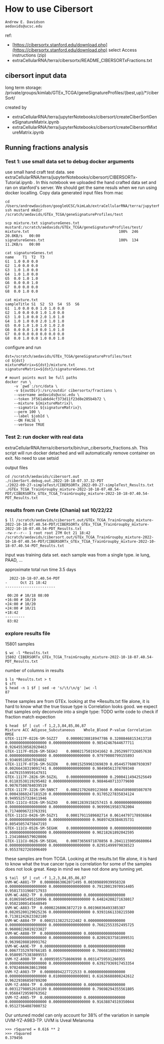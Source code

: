 # How to use Cibersort

```
Andrew E. Davidson
aedavids@ucsc.edu
```

ref:
- [https://cibersortx.stanford.edu/download.php](https://cibersortx.stanford.edu/download.php) select Access instructions (zip)
- extraCellularRNA/terra/cibersortx/README_CIBERSORTxFractions.txt


## cibersort input data

long term storage: /private/groups/kimlab/GTEx_TCGA/geneSignatureProfiles/{best,up}/*/ciberSort/

created by 
- extraCellularRNA/terra/jupyterNotebooks/cibersort/createCiberSortGeneSignatureMatrix.ipynb
- extraCellularRNA/terra/jupyterNotebooks/cibersort/createCibersortMixtureMatrix.ipynb 

## Running fractions analysis

### Test 1: use small data set to debug docker arguments
use small hand craft test data. see extraCellularRNA/terra/jupyterNotebooks/cibersort/CIBERSORTx-Tutorial.ipynb . In this notebook we uploaded the hand crafted data set and ran on stanford's server. We should get the same resuls when we run using docker localling. Copy data generated input files from mac
```
cd /Users/andrewdavidson/googleUCSC/kimLab/extraCellularRNA/terra/jupyterNotebooks/cibersort
ssh mustard mkdir /scratch/aedavids/GTEx_TCGA/geneSignatureProfiles/test

scp mixture.txt signatureGenes.txt mustard:/scratch/aedavids/GTEx_TCGA/geneSignatureProfiles/test/
mixture.txt                                         100%  246    20.8KB/s   00:00    
signatureGenes.txt                                  100%  134    11.2KB/s   00:00   

cat signatureGenes.txt
name	T1	T2	T3
G1	1.0	0.0	0.0
G2	1.0	0.0	0.0
G3	1.0	1.0	0.0
G4	1.0	1.0	0.0
G5	0.0	1.0	1.0
G6	0.0	0.0	1.0
G7	0.0	0.0	0.0
G8	0.0	1.0	0.0

cat mixture.txt
sampleTitle	S1	S2	S3	S4	S5	S6
G1	1.0	0.0	0.0	1.0	1.0	0.0
G2	1.0	0.0	0.0	1.0	1.0	0.0
G3	1.0	1.0	0.0	2.0	1.0	1.0
G4	1.0	1.0	0.0	2.0	1.0	1.0
G5	0.0	1.0	1.0	1.0	1.0	2.0
G6	0.0	0.0	1.0	0.0	1.0	1.0
G7	0.0	0.0	0.0	0.0	0.0	0.0
G8	0.0	1.0	0.0	1.0	0.0	1.0
```

configure and run
```
dst=/scratch/aedavids/GTEx_TCGA/geneSignatureProfiles/test
cd ${dst}
mixtureMatrix=${dst}/mixture.txt
signatureMatrix=${dst}/signatureGenes.txt

# mount points must be full paths
docker run \
    -v `pwd`:/src/data \
    -v ${outDir}:/src/outdir cibersortx/fractions \
    --username aedavids@ucsc.edu \
    --token 3f561ab6d4cf373d11f23d8e205b4b72 \
    --mixture ${mixtureMatrix}\
    --sigmatrix ${signatureMatrix}\
    --perm 100 \
    --label $jobId \
    --QN FALSE \
    --verbose TRUE
```


### Test 2: run docker with real data

extraCellularRNA/terra/cibersortx/bin/run_cibersortx_fractions.sh. This script will run docker detached and will automatically remove container on exit. No need to use setsid

output files

```
cd /scratch/aedavids/cibersort.out
./ciberSort.debug.out.2022-10-18-07.37.32-PDT 
./2022-09-27-simpleTest/CIBERSORTx_2022-09-27-simpleTest_Results.txt
./GTEx_TCGA_TrainGroupby_mixture-2022-10-18-07.40.54-PDT/CIBERSORTx_GTEx_TCGA_TrainGroupby_mixture-2022-10-18-07.40.54-PDT_Results.txt
```

### results from run Crete (Chania)  sat 10/22/22

```
$ ll /scratch/aedavids/cibersort.out/GTEx_TCGA_TrainGroupby_mixture-2022-10-18-07.40.54-PDT/CIBERSORTx_GTEx_TCGA_TrainGroupby_mixture-2022-10-18-07.40.54-PDT_Results.txt 
-rw-r--r-- 1 root root 27M Oct 21 18:42 /scratch/aedavids/cibersort.out/GTEx_TCGA_TrainGroupby_mixture-2022-10-18-07.40.54-PDT/CIBERSORTx_GTEx_TCGA_TrainGroupby_mixture-2022-10-18-07.40.54-PDT_Results.txt
```

input was training data set. each sample was from a single type. ie lung, PAAD, ...


approximate total run time 3.5 days
```
  2022-10-18-07.40.54-PDT
-      Oct 21 18:42
-----------------------

 00:20 # 10/18 08:00
+16:00 # 10/19
+24:00 # 10/20
+24:00 # 10/21
+18:42
---------
 83:02

```

### explore results file
15801 samples
```
$ wc -l *Results.txt
15802 CIBERSORTx_GTEx_TCGA_TrainGroupby_mixture-2022-10-18-07.40.54-PDT_Results.txt
```

number of columns in results
```
$ ls *Results.txt > t
$ sft
$ head -n 1 $f | sed -e 's/\t/\n/g' |wc -l
87
```

These samples are from GTEx. looking at the *Results.txt file alone, it is hard to know what the true tissue type is
Correlation looks good. we expect that samples only deconvole into a single type: TODO write code to check if fraction match expection

```
$ head  $f | cut -f 1,2,3,84,85,86,87
Mixture	ACC	Adipose_Subcutaneous	Whole_Blood	P-value	Correlation	RMSE
GTEX-1117F-0226-SM-5GZZ7	0.00000238818947786	0.32088468153413718	0.00000000000000000	0.00000000000000000	0.98542467644677711	0.92645530582020463
GTEX-1117F-0526-SM-5EGHJ	0.00002175019341662	0.29529977326057638	0.00000000000000000	0.00000000000000000	0.97979080799155893	0.93469518567034882
GTEX-1117F-0726-SM-5GIEN	0.00015259963369839	0.05445776007930397	0.00266438319091741	0.00000000000000000	0.98490561378709340	0.44791559959147931
GTEX-1117F-2826-SM-5GZXL	0.00000000000000000	0.29004114942525649	0.01183538119295482	0.00000000000000000	0.98846407133779690	0.90767508784039519
GTEX-1117F-3226-SM-5N9CT	0.00021702689123660	0.00445898085087070	0.00043860247181520	0.00000000000000000	0.91705227835834124	0.94955257328411946
GTEX-111CU-0326-SM-5GZXO	0.00012839158257415	0.00000000000000000	0.00000000000000000	0.00000000000000000	0.96999619583782004	0.71740096723763391
GTEX-111CU-0426-SM-5GZY1	0.00017911589602714	0.06144797178936864	0.00000000000000000	0.00000000000000000	0.96897428384635731	0.80545057475847193
GTEX-111CU-0526-SM-5EGHK	0.00000000000000000	0.00000000000000000	0.00000000000000000	0.00000000000000000	0.90218261892042595	1.23410866579020806
GTEX-111CU-0626-SM-5EGHL	0.00073656971878856	0.20411159050680064	0.00000000000000000	0.00000000000000000	0.82951499979038523	0.95537827265096409
```

these samples are from TCGA. Looking at the results.txt file alone, it is hard to know what the true cancer type is 
correlation for some of the samples does not look great. Keep in mind we have not done any tunning yet.
```
$ tail  $f | cut -f 1,2,3,84,85,86,87
UVM-WC-A881-TP	0.00000863062071495	0.00309889939958328	0.00000000000000000	0.00000000000000000	0.79120013970914405	0.95817331960717933
UVM-WC-A882-TP	0.00000000000000000	0.00000000000000000	0.01065985495150996	0.00000000000000000	0.64824208271638017	0.95821000145648949
UVM-WC-A883-TP	0.00002268063872719	0.00196036493385387	0.08205200129025236	0.00000000000000000	0.93931661338215500	0.71381242623382180
UVM-WC-A884-TP	0.00015138225222482	0.00000000000000000	0.00000000000000000	0.00000000000000000	0.76022553352495725	0.96080226819233827
UVM-WC-A888-TP	0.00000000000000000	0.00000000000000000	0.00000000000000000	0.00000000000000000	0.82092837581099531	0.96390208810991762
UVM-WC-AA9E-TP	0.00000000000000000	0.00000000000000000	0.00677352970766185	0.00000000000000000	0.70668108537098062	0.95809575383809553
UVM-YZ-A980-TP	0.00095955758606998	0.00314759591266955	0.00000000000000000	0.00000000000000000	0.63927936917453354	0.97024860638613908
UVM-YZ-A983-TP	0.00000894227722533	0.00000000000000000	0.00000000000000000	0.01000000000000001	0.61636688808242612	0.96229386850789200
UVM-YZ-A984-TP	0.00000000000000000	0.00000000000000000	0.00312798052610109	0.00000000000000000	0.79698294355561805	0.95684729590763562
UVM-YZ-A985-TP	0.00000000000000000	0.00000000000000000	0.00000000000000000	0.00000000000000000	0.91638874519350044	0.95127364087000732
```

Our untuned model can only account for 38% of the variation in sample UVM-YZ-A983-TP. UVM is Uveal Melanoma

```
>>> rSquared = 0.616 ** 2
>>> rSquared
0.379456
```


